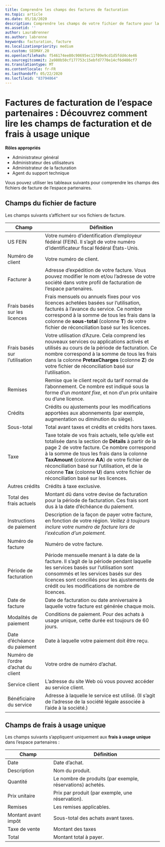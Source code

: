 ```yaml
---
title: Comprendre les champs des factures de facturation
ms.topic: article
ms.date: 05/18/2020
description: Comprendre les champs de votre fichier de facture pour la facturation de l’espace partenaires.
ms.assetid: ''
author: LauraBrenner
ms.author: labrenne
keywords: facturation, facture
ms.localizationpriority: medium
ms.custom: SEOMAY.20
ms.openlocfilehash: f546174ee80c90695ec11f09e9cd1d5fdd4c4e46
ms.sourcegitcommit: 2a980b50cf177753c15ebfd7770e14cf6d486cf7
ms.translationtype: MT
ms.contentlocale: fr-FR
ms.lasthandoff: 05/22/2020
ms.locfileid: "83794864"
---
```

# <a name="partner-center-billing-invoices---learn-how-to-read-the-billing-and-one-time-charge-fields"></a>Factures de facturation de l’espace partenaires : Découvrez comment lire les champs de facturation et de frais à usage unique

**Rôles appropriés**

- Administrateur général
- Administrateur des utilisateurs
- Administrateur de la facturation
- Agent du support technique

Vous pouvez utiliser les tableaux suivants pour comprendre les champs des fichiers de facture de l’espace partenaires.

## <a name="invoice-file-fields"></a>Champs du fichier de facture

Les champs suivants s’affichent sur vos fichiers de facture.

| Champ | Définition |
| ----- | ---------- |
| US FEIN | Votre numéro d’identification d’employeur fédéral (FEIN). Il s’agit de votre numéro d’identificateur fiscal fédéral États-Unis. |
| Numéro de client | Votre numéro de client. |
| Facturer à | Adresse d’expédition de votre facture. Vous pouvez modifier le nom et/ou l’adresse de votre société dans votre profil de facturation de l’espace partenaires. |
| Frais basés sur les licences | Frais mensuels ou annuels fixes pour vos licences achetées basées sur l’utilisation, facturés à l’avance du service. Ce nombre correspond à la somme de tous les frais dans la colonne de **sous-total** (colonne **T**) de votre fichier de réconciliation basé sur les licences. |
| Frais basés sur l’utilisation | Votre utilisation d’Azure. Cela comprend les nouveaux services ou applications activés et utilisés au cours de la période de facturation. Ce nombre correspond à la somme de tous les frais dans la colonne **PretaxCharges** (colonne **Z**) de votre fichier de réconciliation basé sur l’utilisation. |
| Remises | Remise que le client reçoit du tarif normal de l’abonnement. Ce nombre est indiqué sous la forme d’un *montant fixe*, et non d’un prix unitaire ou d’une licence. |
| Crédits | Crédits ou ajustements pour les modifications apportées aux abonnements (par exemple, augmentation ou diminution du siège). |
| Sous-total | Total avant taxes et crédits et crédits hors taxes. |
| Taxe | Taxe totale de vos frais actuels, telle qu’elle est totalisée dans la section de **Détails** à partir de la page 2 de votre facture. Ce nombre correspond à la somme de tous les frais dans la colonne **TaxAmount** (colonne **AA**) de votre fichier de réconciliation basé sur l’utilisation, et de la colonne **Tax** (colonne **U**) dans votre fichier de réconciliation basé sur les licences. |
| Autres crédits | Crédits à taxe exclusive. |
| Total des frais actuels | Montant dû dans votre devise de facturation pour la période de facturation. Ces frais sont dus à la date d’échéance du paiement. |
| Instructions de paiement | Description de la façon de payer votre facture, en fonction de votre région. *Veillez à toujours inclure votre numéro de facture lors de l’exécution d’un paiement.* |
| Numéro de facture | Numéro de votre facture. |
| Période de facturation | Période mensuelle menant à la date de la facture. Il s’agit de la période pendant laquelle les services basés sur l’utilisation sont consommés et les services basés sur des licences sont conciliés pour les ajustements de crédit ou les modifications de nombre de licences. |
| Date de facture | Date de facturation ou date anniversaire à laquelle votre facture est générée chaque mois. |
| Modalités de paiement | Conditions de paiement. Pour des achats à usage unique, cette durée est toujours de 60 jours. |
| Date d’échéance du paiement | Date à laquelle votre paiement doit être reçu. |
| Numéro de l’ordre d’achat du client | Votre ordre de numéro d’achat. |
| Service client | L’adresse du site Web où vous pouvez accéder au service client. |
| Bénéficiaire du service | Adresse à laquelle le service est utilisé. (Il s’agit de l’adresse de la société légale associée à l’aide à la société.) |

## <a name="one-time-charges-fields"></a>Champs de frais à usage unique

Les champs suivants s’appliquent uniquement aux **frais à usage unique** dans l’espace partenaires :

| Champ | Définition |
| ----- | ---------- |
| Date | Date d’achat. |
| Description | Nom du produit. |
| Quantité | Le nombre de produits (par exemple, réservations) achetés. |
| Prix unitaire | Prix par produit (par exemple, une réservation). |
| Remises | Les remises applicables. |
| Montant avant impôt | Sous-total des achats avant taxes. |
| Taxe de vente | Montant des taxes |
| Total | Montant total à payer. |
